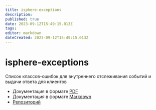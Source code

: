 ```yaml
---
title: isphere-exceptions
description: 
published: true
date: 2023-09-12T15:49:15.013Z
tags: 
editor: markdown
dateCreated: 2023-09-12T15:49:15.013Z
---
```


# isphere-exceptions

Список классов-ошибок для внутреннего отслеживания событий и выдачи ответа для клиентов

- Документация в формате [PDF](http://wikijs.wikijs.svc.cluster.local/ru/%D0%A1%D0%B5%D1%80%D0%B2%D0%B8%D1%81%D1%8B/Packages/Python/isphere-exceptions/auto/doc.pdf)
- Документация в формате [Markdown](http://wikijs.wikijs.svc.cluster.local/ru/%D0%A1%D0%B5%D1%80%D0%B2%D0%B8%D1%81%D1%8B/Packages/Python/isphere-exceptions/auto/modules)
- [Репозиторий](https://git.i-sphere.ru/isphere-classes/isphere-exceptions)